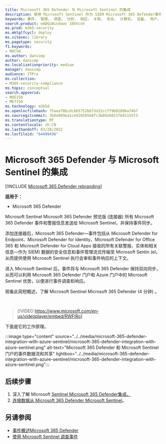 ```yaml
---
title: Microsoft 365 Defender 与 Microsoft Sentinel 的集成
description: 使用 Microsoft Sentinel 作为 SIEM Microsoft 365 Defender事件和事件。
keywords: 事件， 警报， 调查， 分析， 响应， 关联， 攻击， 计算机， 设备， 用户， 标识， 标识， 邮箱， 电子邮件， 365， microsoft， m365
search.product: eADQiWindows 10XVcnh
ms.prod: m365-security
ms.mktglfcycl: deploy
ms.sitesec: library
ms.pagetype: security
f1.keywords:
- NOCSH
ms.author: dansimp
author: dansimp
ms.localizationpriority: medium
manager: dansimp
audience: ITPro
ms.collection:
- M365-security-compliance
ms.topic: conceptual
search.appverid:
- MOE150
- MET150
ms.technology: m365d
ms.openlocfilehash: 75aea706cdcb65752b673d32ccff968209ba74b7
ms.sourcegitcommit: 3b8e009ea1ce928505b8fc3b8926021fb91155f3
ms.translationtype: MT
ms.contentlocale: zh-CN
ms.lasthandoff: 03/28/2022
ms.locfileid: "64499436"
---
```

# <a name="microsoft-365-defender-integration-with-microsoft-sentinel"></a>Microsoft 365 Defender 与 Microsoft Sentinel 的集成

[!INCLUDE [Microsoft 365 Defender rebranding](../includes/microsoft-defender.md)]

**适用于：**
- Microsoft 365 Defender

Microsoft Sentinel Microsoft 365 Defender 预览版 (连接器) 所有 Microsoft 365 Defender 事件和警报信息发送给 Microsoft Sentinel，并保持事件同步。 

添加连接器后，Microsoft 365 Defender&mdash;事件包括从 Microsoft Defender for Endpoint、Microsoft Defender for Identity、Microsoft Defender for Office 365 和 Microsoft Defender for Cloud Apps 接收的所有关联警报、实体和相关信息&mdash;作为 SIEM) 数据的安全信息和事件管理流式传输至 Microsoft Sentin (el，从而提供使用 Microsoft Sentinel 执行会审和事件响应的上下文。 

进入 Microsoft Sentinel 后，事件将与 Microsoft 365 Defender 保持双向同步，从而可以利用 Microsoft 365 Defender 门户和 Azure 门户中的 Microsoft Sentinel 优势，以便进行事件调查和响应。

观看此简短概述，了解 Microsoft Sentinel Microsoft 365 Defender (4 分钟) 。

<br>

>[!VIDEO https://www.microsoft.com/en-us/videoplayer/embed/RWFIRo]


下面是它的工作原理。

:::image type="content" source="../../media/microsoft-365-defender-integration-with-azure-sentinel/microsoft-365-defender-integration-with-azure-sentinel.png" alt-text="Microsoft 365 Defender 和 Microsoft Sentinel 门户的事件数据流和共享" lightbox="../../media/microsoft-365-defender-integration-with-azure-sentinel/microsoft-365-defender-integration-with-azure-sentinel.png":::

## <a name="next-steps"></a>后续步骤

1. 深入了解 Microsoft [Sentinel Microsoft 365 Defender集成。](/azure/sentinel/microsoft-365-defender-sentinel-integration)
2. [连接数据从 Microsoft 365 Defender Microsoft Sentinel](/azure/sentinel/connect-microsoft-365-defender)。

## <a name="see-also"></a>另请参阅

- [事件概述Microsoft 365 Defender](incidents-overview.md)
- [使用 Microsoft Sentinel 调查事件](/azure/sentinel/tutorial-investigate-cases)
